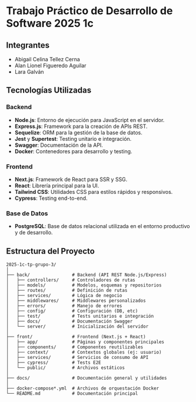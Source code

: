 # Trabajo Práctico de Desarrollo de Software 2025 1c
## Integrantes
- Abigail Celina Tellez Cerna
- Alan Lionel Figueredo Aguilar
- Lara Galván

## Tecnologías Utilizadas

### Backend
- **Node.js**: Entorno de ejecución para JavaScript en el servidor.
- **Express.js**: Framework para la creación de APIs REST.
- **Sequelize**: ORM para la gestión de la base de datos.
- **Jest** y **Supertest**: Testing unitario e integración.
- **Swagger**: Documentación de la API.
- **Docker**: Contenedores para desarrollo y testing.

### Frontend
- **Next.js**: Framework de React para SSR y SSG.
- **React**: Librería principal para la UI.
- **Tailwind CSS**: Utilidades CSS para estilos rápidos y responsivos.
- **Cypress**: Testing end-to-end.

### Base de Datos
- **PostgreSQL**: Base de datos relacional utilizada en el entorno productivo y de desarrollo.

## Estructura del Proyecto

```
2025-1c-tp-grupo-3/
│
├── back/                # Backend (API REST Node.js/Express)
│   ├── controllers/     # Controladores de rutas
│   ├── models/          # Modelos, esquemas y repositorios
│   ├── routes/          # Definición de rutas
│   ├── services/        # Lógica de negocio
│   ├── middlewares/     # Middlewares personalizados
│   ├── errors/          # Manejo de errores
│   ├── config/          # Configuración (DB, etc)
│   ├── test/            # Tests unitarios e integración
│   ├── docs/            # Documentación Swagger
│   └── server/          # Inicialización del servidor
│
├── front/               # Frontend (Next.js + React)
│   ├── app/             # Páginas y componentes principales
│   ├── components/      # Componentes reutilizables
│   ├── context/         # Contextos globales (ej: usuario)
│   ├── services/        # Servicios de consumo de API
│   ├── cypress/         # Tests E2E
│   └── public/          # Archivos estáticos
│
├── docs/                # Documentación general y utilidades
│
├── docker-compose*.yml  # Archivos de orquestación Docker
└── README.md            # Documentación principal
```



